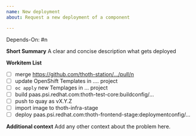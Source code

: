 ```yaml
---
name: New deployment
about: Request a new deployment of a component

---
```

Depends-On: #n

**Short Summary**
A clear and concise description what gets deployed

**Workitem List**

- [ ] merge https://github.com/thoth-station/.../pull/n
- [ ] update OpenShift Templates in .... project
- [ ] `oc apply` new Templages in ... project
- [ ] build paas.psi.redhat.com:thoth-test-core:buildconfig/...
- [ ] push to quay as vX.Y.Z
- [ ] import image to thoth-infra-stage
- [ ] deploy paas.psi.redhat.com:thoth-frontend-stage:deploymentconfig/...

**Additional context**
Add any other context about the problem here.
